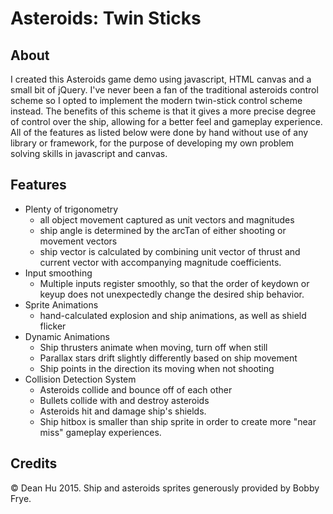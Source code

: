# Asteroids: Twin Sticks

## About
I created this Asteroids game demo using javascript, HTML canvas and a small
bit of jQuery. I've never been a fan of the traditional asteroids control
scheme so I opted to implement the modern twin-stick control scheme instead.
The benefits of this scheme is that it gives a more precise degree of control
over the ship, allowing for a better feel and gameplay experience. All of the
features as listed below were done by hand without use of any library or
framework, for the purpose of developing my own problem solving skills in
javascript and canvas.

## Features
* Plenty of trigonometry
  * all object movement captured as unit vectors and magnitudes
  * ship angle is determined by the arcTan of either shooting or movement
    vectors
  * ship vector is calculated by combining unit vector of thrust and current
    vector with accompanying magnitude coefficients.
* Input smoothing
  * Multiple inputs register smoothly, so that the order of keydown or keyup
    does not unexpectedly change the desired ship behavior.
* Sprite Animations
  * hand-calculated explosion and ship animations, as well as shield flicker
* Dynamic Animations
  * Ship thrusters animate when moving, turn off when still
  * Parallax stars drift slightly differently based on ship movement
  * Ship points in the direction its moving when not shooting
* Collision Detection System
  * Asteroids collide and bounce off of each other
  * Bullets collide with and destroy asteroids
  * Asteroids hit and damage ship's shields.
  * Ship hitbox is smaller than ship sprite in order to create more "near miss"
    gameplay experiences.

## Credits
© Dean Hu 2015. Ship and asteroids sprites generously provided by Bobby Frye.
